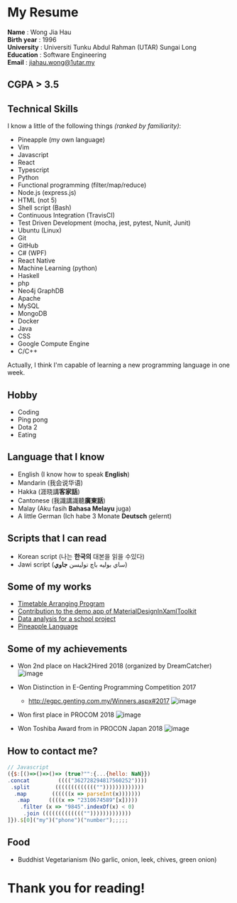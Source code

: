 # My Resume
**Name** : Wong Jia Hau  
**Birth year** : 1996  
**University** : Universiti Tunku Abdul Rahman (UTAR) Sungai Long  
**Education** : Software Engineering  
**Email** : jiahau.wong@1utar.my

## CGPA > 3.5

## Technical Skills
I know a little of the following things _(ranked by familiarity)_:
- Pineapple (my own language)
- Vim
- Javascript
- React
- Typescript
- Python 
- Functional programming (filter/map/reduce)
- Node.js (express.js)
- HTML (not 5)
- Shell script (Bash) 
- Continuous Integration (TravisCI)
- Test  Driven Development (mocha, jest, pytest, Nunit, Junit)
- Ubuntu (Linux)
- Git
- GitHub
- C# (WPF)
- React Native
- Machine Learning (python)
- Haskell
- php
- Neo4j GraphDB
- Apache
- MySQL
- MongoDB
- Docker
- Java
- CSS
- Google Compute Engine
- C/C++

Actually, I think I'm capable of learning a new programming language in one week.

## Hobby
- Coding
- Ping pong
- Dota 2
- Eating

## Language that I know
- English (I know how to speak **English**)
- Mandarin (我会说华语)
- Hakka (涯晓講**客家話**)
- Cantonese (我識講識聽**廣東話**)
- Malay (Aku fasih **Bahasa Melayu** juga)
- A little German (Ich habe 3 Monate **Deutsch** gelernt)
## Scripts that I can read
- Korean script (나는 **한국의** 대본을 읽을 수있다)
- Jawi script (ساي بوليه باچ توليسن **جاوي**)


## Some of my works
- [Timetable Arranging Program](https://github.com/wongjiahau/ttap-web)
- [Contribution to the demo app of MaterialDesignInXamlToolkit](https://github.com/ButchersBoy/MaterialDesignInXamlToolkit/graphs/contributors)
- [Data analysis for a school project](https://github.com/fesvictor/TCLCPhase2)
- [Pineapple Language](https://github.com/wongjiahau/pineapple)

## Some of my achievements
- Won 2nd place on Hack2Hired 2018 (organized by DreamCatcher) 
![image](https://user-images.githubusercontent.com/23183656/40950150-1d823b24-68a4-11e8-8aee-9be5736b29d6.png)
- Won Distinction in E-Genting Programming Competition 2017
  - http://egpc.genting.com.my/Winners.aspx#2017
![image](https://user-images.githubusercontent.com/23183656/40950272-af4fecd6-68a4-11e8-8c99-5dd3b64ecd6e.png)
- Won first place in PROCOM 2018
![image](https://scontent.fkul13-1.fna.fbcdn.net/v/t1.0-9/38264122_995939143899156_3196469984880492544_n.jpg?_nc_cat=0&oh=5d7366c1201aefff17fb47a1c9d2755c&oe=5BC95F3F)

- Won Toshiba Award from in PROCON Japan 2018 
![image](https://user-images.githubusercontent.com/23183656/48177695-03c68c80-e351-11e8-9777-c82bd5f213e5.png)


## How to contact me?
```js
// Javascript
({$:[()=>()=>()=> (true?"":{...{hello: NaN}})
.concat         (((("362728294817560252"))))
 .split        ((((((((((((("")))))))))))))
  .map        ((((((x => parseInt(x)))))))
   .map      ((((x => "2310674589"[x]))))
    .filter (x => "9845".indexOf(x) < 0)
     .join ((((((((((((("")))))))))))))
]}).$[0]("my")("phone")("number");;;;;
```

## Food
- Buddhist Vegetarianism (No garlic, onion, leek, chives, green onion)

# Thank you for reading!
